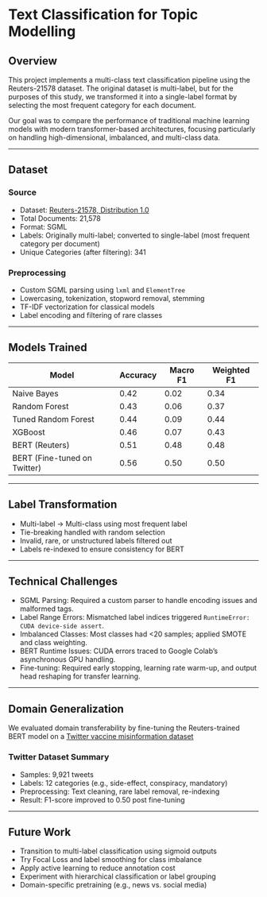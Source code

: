
# Text Classification for Topic Modelling

## Overview

This project implements a multi-class text classification pipeline using the Reuters-21578 dataset. The original dataset is multi-label, but for the purposes of this study, we transformed it into a single-label format by selecting the most frequent category for each document.

Our goal was to compare the performance of traditional machine learning models with modern transformer-based architectures, focusing particularly on handling high-dimensional, imbalanced, and multi-class data.

---

## Dataset

### Source
- Dataset: [Reuters-21578, Distribution 1.0](http://www.daviddlewis.com/resources/testcollections/reuters21578/)
- Total Documents: 21,578
- Format: SGML
- Labels: Originally multi-label; converted to single-label (most frequent category per document)
- Unique Categories (after filtering): 341

### Preprocessing
- Custom SGML parsing using `lxml` and `ElementTree`
- Lowercasing, tokenization, stopword removal, stemming
- TF-IDF vectorization for classical models
- Label encoding and filtering of rare classes

---

## Models Trained

| Model                 | Accuracy | Macro F1 | Weighted F1 |
|----------------------|----------|----------|-------------|
| Naive Bayes          | 0.42     | 0.02     | 0.34        |
| Random Forest        | 0.43     | 0.06     | 0.37        |
| Tuned Random Forest  | 0.44     | 0.09     | 0.44        |
| XGBoost              | 0.46     | 0.07     | 0.43        |
| BERT (Reuters)       | 0.51     | 0.48     | 0.48        |
| BERT (Fine-tuned on Twitter) | 0.56 | 0.50 | 0.50        |

---

## Label Transformation

- Multi-label → Multi-class using most frequent label
- Tie-breaking handled with random selection
- Invalid, rare, or unstructured labels filtered out
- Labels re-indexed to ensure consistency for BERT

---

## Technical Challenges

- SGML Parsing: Required a custom parser to handle encoding issues and malformed tags.
- Label Range Errors: Mismatched label indices triggered `RuntimeError: CUDA device-side assert`.
- Imbalanced Classes: Most classes had <20 samples; applied SMOTE and class weighting.
- BERT Runtime Issues: CUDA errors traced to Google Colab’s asynchronous GPU handling.
- Fine-tuning: Required early stopping, learning rate warm-up, and output head reshaping for transfer learning.

---

## Domain Generalization

We evaluated domain transferability by fine-tuning the Reuters-trained BERT model on a [Twitter vaccine misinformation dataset](https://www.kaggle.com/datasets/prox37/twitter-multilabel-classification-dataset)

### Twitter Dataset Summary
- Samples: 9,921 tweets
- Labels: 12 categories (e.g., side-effect, conspiracy, mandatory)
- Preprocessing: Text cleaning, rare label removal, re-indexing
- Result: F1-score improved to 0.50 post fine-tuning

---

## Future Work

- Transition to multi-label classification using sigmoid outputs
- Try Focal Loss and label smoothing for class imbalance
- Apply active learning to reduce annotation cost
- Experiment with hierarchical classification or label grouping
- Domain-specific pretraining (e.g., news vs. social media)




